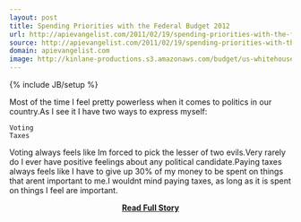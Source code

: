 ```yaml
---
layout: post
title: Spending Priorities with the Federal Budget 2012
url: http://apievangelist.com/2011/02/19/spending-priorities-with-the-federal-budget-2012/
source: http://apievangelist.com/2011/02/19/spending-priorities-with-the-federal-budget-2012/
domain: apievangelist.com
image: http://kinlane-productions.s3.amazonaws.com/budget/us-whitehouse-logo.jpg
---
```

{% include JB/setup %}<p>Most of the time I feel pretty powerless when it comes to politics in our country.As I see it I have two ways to express myself:

	Voting
	Taxes

Voting always feels like Im forced to pick the lesser of two evils.Very rarely do I ever have positive feelings about any political candidate.Paying taxes always feels like I have to give up 30% of my money to be spent on things that arent important to me.I wouldnt mind paying taxes, as long as it is spent on things I feel are important.</p>
<center><p><a href="http://apievangelist.com/2011/02/19/spending-priorities-with-the-federal-budget-2012/" style='padding:25px; font-sze:18px; font-weight: bold;'>Read Full Story</a></p></center>
